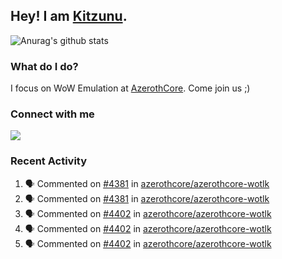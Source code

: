 ## Hey! I am [Kitzunu](https://Github.com/Kitzunu).

![Anurag's github stats](https://github-readme-stats.kitzunu.vercel.app/api?username=Kitzunu&show_icons=true)

### What do I do?

I focus on WoW Emulation at [AzerothCore](https://Github.com/AzerothCore). Come join us ;)

### Connect with me
[![](https://img.shields.io/badge/AzerothCore%20Discord-Connect%20with%20me!-green)](https://discord.com/invite/gkt4y2x)

### Recent Activity

<!--START_SECTION:activity-->
1. 🗣 Commented on [#4381](https://github.com/azerothcore/azerothcore-wotlk/issues/4381) in [azerothcore/azerothcore-wotlk](https://github.com/azerothcore/azerothcore-wotlk)
2. 🗣 Commented on [#4381](https://github.com/azerothcore/azerothcore-wotlk/issues/4381) in [azerothcore/azerothcore-wotlk](https://github.com/azerothcore/azerothcore-wotlk)
3. 🗣 Commented on [#4402](https://github.com/azerothcore/azerothcore-wotlk/issues/4402) in [azerothcore/azerothcore-wotlk](https://github.com/azerothcore/azerothcore-wotlk)
4. 🗣 Commented on [#4402](https://github.com/azerothcore/azerothcore-wotlk/issues/4402) in [azerothcore/azerothcore-wotlk](https://github.com/azerothcore/azerothcore-wotlk)
5. 🗣 Commented on [#4402](https://github.com/azerothcore/azerothcore-wotlk/issues/4402) in [azerothcore/azerothcore-wotlk](https://github.com/azerothcore/azerothcore-wotlk)
<!--END_SECTION:activity-->
